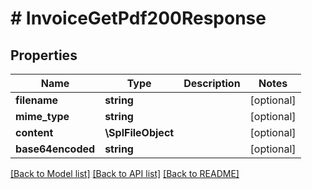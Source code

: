# # InvoiceGetPdf200Response

## Properties

Name | Type | Description | Notes
------------ | ------------- | ------------- | -------------
**filename** | **string** |  | [optional]
**mime_type** | **string** |  | [optional]
**content** | **\SplFileObject** |  | [optional]
**base64encoded** | **string** |  | [optional]

[[Back to Model list]](../../README.md#models) [[Back to API list]](../../README.md#endpoints) [[Back to README]](../../README.md)
